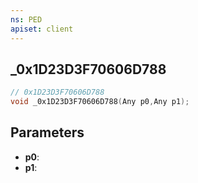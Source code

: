 ```yaml
---
ns: PED
apiset: client
---
```

## _0x1D23D3F70606D788

```c
// 0x1D23D3F70606D788
void _0x1D23D3F70606D788(Any p0,Any p1);
```


## Parameters
* **p0**:
* **p1**: